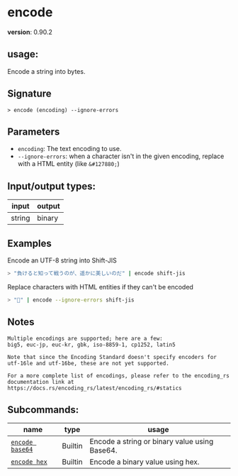 # encode

**version**: 0.90.2

## **usage**:

Encode a string into bytes.

## Signature

`> encode (encoding) --ignore-errors`

## Parameters

- `encoding`: The text encoding to use.
- `--ignore-errors`: when a character isn't in the given encoding, replace with a HTML entity (like `&#127880;`)

## Input/output types:

| input  | output |
| ------ | ------ |
| string | binary |

## Examples

Encode an UTF-8 string into Shift-JIS

```bash
> "負けると知って戦うのが、遥かに美しいのだ" | encode shift-jis
```

Replace characters with HTML entities if they can't be encoded

```bash
> "🎈" | encode --ignore-errors shift-jis
```

## Notes

```text
Multiple encodings are supported; here are a few:
big5, euc-jp, euc-kr, gbk, iso-8859-1, cp1252, latin5

Note that since the Encoding Standard doesn't specify encoders for utf-16le and utf-16be, these are not yet supported.

For a more complete list of encodings, please refer to the encoding_rs
documentation link at https://docs.rs/encoding_rs/latest/encoding_rs/#statics
```

## Subcommands:

| name                                               | type    | usage                                         |
| -------------------------------------------------- | ------- | --------------------------------------------- |
| [`encode base64`](/commands/docs/encode_base64.md) | Builtin | Encode a string or binary value using Base64. |
| [`encode hex`](/commands/docs/encode_hex.md)       | Builtin | Encode a binary value using hex.              |
